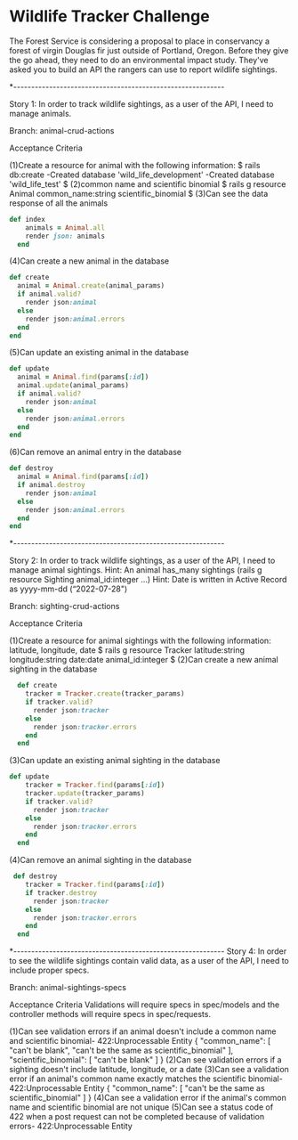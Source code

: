 # Wildlife Tracker Challenge

The Forest Service is considering a proposal to place in conservancy a forest of virgin Douglas fir just outside of Portland, Oregon. Before they give the go ahead, they need to do an environmental impact study. They've asked you to build an API the rangers can use to report wildlife sightings.

\*-----------------------------------------------------------

Story 1: In order to track wildlife sightings, as a user of the API, I need to manage animals.

Branch: animal-crud-actions

Acceptance Criteria

(1)Create a resource for animal with the following information:
$ rails db:create
-Created database 'wild_life_development'
-Created database 'wild_life_test'
$
(2)common name and scientific binomial
$ rails g resource Animal common_name:string scientific_binomial
$
(3)Can see the data response of all the animals

```ruby
def index
    animals = Animal.all
    render json: animals
  end
```

(4)Can create a new animal in the database

```ruby
def create
  animal = Animal.create(animal_params)
  if animal.valid?
    render json:animal
  else
    render json:animal.errors
  end
end
```

(5)Can update an existing animal in the database

```ruby
def update
  animal = Animal.find(params[:id])
  animal.update(animal_params)
  if animal.valid?
    render json:animal
  else
    render json:animal.errors
  end
end
```

(6)Can remove an animal entry in the database

```ruby
def destroy
  animal = Animal.find(params[:id])
  if animal.destroy
    render json:animal
  else
    render json:animal.errors
  end
end
```

\*-----------------------------------------------------------

Story 2: In order to track wildlife sightings, as a user of the API, I need to manage animal sightings.
Hint: An animal has_many sightings (rails g resource Sighting animal_id:integer ...)
Hint: Date is written in Active Record as yyyy-mm-dd (“2022-07-28")

Branch: sighting-crud-actions

Acceptance Criteria

(1)Create a resource for animal sightings with the following information: latitude, longitude, date
$ rails g resource Tracker latitude:string longitude:string date:date animal_id:integer
$
(2)Can create a new animal sighting in the database

```ruby
  def create
    tracker = Tracker.create(tracker_params)
    if tracker.valid?
      render json:tracker
    else
      render json:tracker.errors
    end
  end
```

(3)Can update an existing animal sighting in the database

```ruby
def update
    tracker = Tracker.find(params[:id])
    tracker.update(tracker_params)
    if tracker.valid?
      render json:tracker
    else
      render json:tracker.errors
    end
  end
```

(4)Can remove an animal sighting in the database

```ruby
 def destroy
    tracker = Tracker.find(params[:id])
    if tracker.destroy
      render json:tracker
    else
      render json:tracker.errors
    end
  end
```

\*-----------------------------------------------------------
Story 4: In order to see the wildlife sightings contain valid data, as a user of the API, I need to include proper specs.

Branch: animal-sightings-specs

Acceptance Criteria
Validations will require specs in spec/models and the controller methods will require specs in spec/requests.

(1)Can see validation errors if an animal doesn't include a common name and scientific binomial- 422:Unprocessable Entity
{
"common_name": [
"can't be blank",
"can't be the same as scientific_binomial"
],
"scientific_binomial": [
"can't be blank"
]
}
(2)Can see validation errors if a sighting doesn't include latitude, longitude, or a date
(3)Can see a validation error if an animal's common name exactly matches the scientific binomial- 422:Unprocessable Entity
{
"common_name": [
"can't be the same as scientific_binomial"
]
}
(4)Can see a validation error if the animal's common name and scientific binomial are not unique
(5)Can see a status code of 422 when a post request can not be completed because of validation errors- 422:Unprocessable Entity
